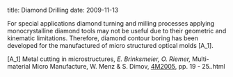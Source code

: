 title: Diamond Drilling
date: 2009-11-13 

For special applications diamond turning and milling processes applying monocrystalline diamond tools may not be useful due to their geometric and kinematic limitations. Therefore, diamond contour boring has been developed for the manufactured of micro structured optical molds [A_1].

[A_1]      Metal cutting in microstructures, *E. Brinksmeier, O. Riemer,* Multi-material Micro Manufacture, W. Menz & S. Dimov, [4M2005,](/content/4M-conference-series/4M-conference-series.html) pp. 19 - 25..html